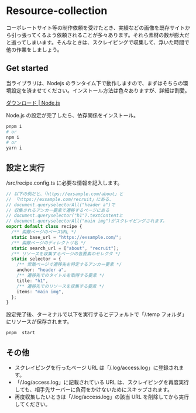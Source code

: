 # Resource-collection

コーポレートサイト等の制作依頼を受けたとき、実績などの画像を既存サイトから引っ張ってくるよう依頼されることが多々あります。それら素材の数が膨大だと逝ってしまいます。そんなときは、スクレイピングで収集して、浮いた時間で他の作業をしましょう。

## Get started

当ライブラリは、Nodejs のランタイム下で動作しますので、まずはそちらの環境設定を済ませてください。インストール方法は色々ありますが、詳細は割愛。

[ダウンロード | Node.js](https://nodejs.org/ja/download)

Node.js の設定が完了したら、依存関係をインストール。

```Bash
pnpm i
# or
npm i
# or
yarn i
```

## 設定と実行

/src/recipe.config.ts に必要な情報を記入します。

```typescript
// 以下の例だと、「https://exsample.com/about」と
// 「https://exsample.com/recruit」にある、
// document.queryselectorAll("header a")で
// 収集されるアンカー要素で遷移するページにある
// document.queryselector("h1").textContentと
// document.queryselectorAll("main img")がスクレイピングされます。
export default class recipe {
  /** 索敵ページのベースURL */
  static base_url = "https://exsample.com/";
  /** 索敵ページのディレクトリ名 */
  static search_url = ["about", "recruit"];
  /** リソースを収集するページの各要素のセレクタ */
  static selector = {
    /** 索敵ページで遷移先を特定するアンカー要素 */
    anchor: "header a",
    /** 遷移先でのタイトルを取得する要素 */
    title: "h1",
    /** 遷移先でのリソースを収集する要素 */
    items: "main img",
  };
}
```

設定完了後、ターミナルで以下を実行するとデフォルトで「/.temp フォルダ」にリソースが保存されます。

```Bash
pnpm  start
```

## その他

- スクレイピングを行ったページ URL は「/.log/access.log」に登録されます。
- 「/.log/access.log」に記載されている URL は、スクレイピングを再度実行しても、相手先サーバーに負荷をかけないためにスキップされます。
- 再度収集したいときは「/.log/access.log」の該当 URL を削除してから実行してください。
